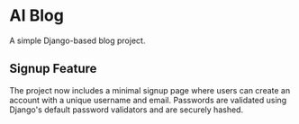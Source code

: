 # AI Blog

A simple Django-based blog project.

## Signup Feature

The project now includes a minimal signup page where users can create an account
with a unique username and email. Passwords are validated using Django's default
password validators and are securely hashed.
